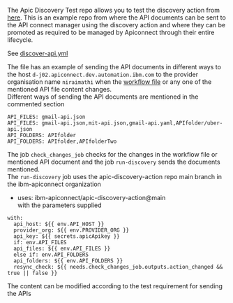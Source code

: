 The Apic Discovery Test repo allows you to test the discovery action from [here](https://github.com/ibm-apiconnect/apic-discovery-action). This is an example repo from where the API documents can be sent to the API connect manager using the discovery action and where they can be promoted as required to be managed by Apiconnect through their entire lifecycle.

See [discover-api.yml](.github/workflows/discover-api.yml)

The file has an example of sending the API documents in different ways to the host `d-j02.apiconnect.dev.automation.ibm.com` to the provider organisation name `niraimathi` when the [workflow file](.github/workflows/discover-api.yml) or any one of the mentioned API file content changes.<br /> 
Different ways of sending the API documents are mentioned in the commented section 
```
API_FILES: gmail-api.json
API_FILES: gmail-api.json,mit-api.json,gmail-api.yaml,APIfolder/uber-api.json
API_FOLDERS: APIfolder
API_FOLDERS: APIfolder,APIfolderTwo
```
The job `check_changes_job` checks for the changes in the workflow file or mentioned API document and the job `run-discovery` sends the documents mentioned.<br /> 
The `run-discovery` job uses the apic-discovery-action repo main branch in the ibm-apiconnect organization
 - uses: ibm-apiconnect/apic-discovery-action@main <br /> 
with the parameters supplied
```
with:
  api_host: ${{ env.API_HOST }}
  provider_org: ${{ env.PROVIDER_ORG }}
  api_key: ${{ secrets.apicApikey }}
  if: env.API_FILES
  api_files: ${{ env.API_FILES }}
  else if: env.API_FOLDERS
  api_folders: ${{ env.API_FOLDERS }}
  resync_check: ${{ needs.check_changes_job.outputs.action_changed && true || false }}
```

The content can be modified according to the test requirement for sending the APIs
